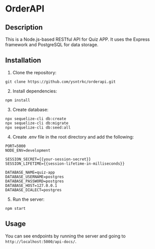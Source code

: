 # OrderAPI

## Description

This is a Node.js-based RESTful API for Quiz APP. It uses the Express framework and PostgreSQL for data storage.

## Installation

1. Clone the repository:

```
git clone https://github.com/ysntrkc/orderapi.git
```

2. Install dependencies:

```
npm install
```

3. Create database:

```
npx sequelize-cli db:create
npx sequelize-cli db:migrate
npx sequelize-cli db:seed:all
```

4. Create .env file in the root directory and add the following:

```
PORT=5000
NODE_ENV=development

SESSION_SECRET={{your-session-secret}}
SESSION_LIFETIME={{session-lifetime-in-milliseconds}}

DATABASE_NAME=quiz-app
DATABASE_USERNAME=postgres
DATABASE_PASSWORD=postgres
DATABASE_HOST=127.0.0.1
DATABASE_DIALECT=postgres
```

5. Run the server:

```
npm start
```

## Usage

You can see endpoints by running the server and going to `http://localhost:5000/api-docs/`.